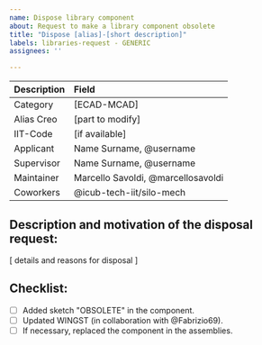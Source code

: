 ```yaml
---
name: Dispose library component
about: Request to make a library component obsolete
title: "Dispose [alias]-[short description]"
labels: libraries-request - GENERIC
assignees: ''

---
```


| Description   | Field                              |
|:--------------|:-----------------------------------|
| Category      | [ECAD-MCAD]                        |
| Alias Creo    | [part to modify]                   |
| IIT-Code      | [if available]                     |
| Applicant     | Name Surname, @username            |
| Supervisor    | Name Surname, @username            |
| Maintainer    | Marcello Savoldi, @marcellosavoldi |
| Coworkers     | @icub-tech-iit/silo-mech           |


## Description and motivation of the disposal request: <br>
[ details and reasons for disposal ]


## Checklist:
- [ ] Added sketch "OBSOLETE" in the component.
- [ ] Updated WINGST (in collaboration with @Fabrizio69).
- [ ] If necessary, replaced the component in the assemblies.
